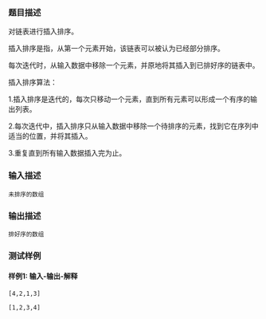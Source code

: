 ### 题目描述

对链表进行插入排序。

插入排序是指，从第一个元素开始，该链表可以被认为已经部分排序。

每次迭代时，从输入数据中移除一个元素，并原地将其插入到已排好序的链表中。

插入排序算法：

1.插入排序是迭代的，每次只移动一个元素，直到所有元素可以形成一个有序的输出列表。

2.每次迭代中，插入排序只从输入数据中移除一个待排序的元素，找到它在序列中适当的位置，并将其插入。

3.重复直到所有输入数据插入完为止。


### 输入描述

```
未排序的数组
```
### 输出描述

```
排好序的数组
```

### 测试样例
#### 样例1: 输入-输出-解释
```
[4,2,1,3]
```
```
[1,2,3,4]
```